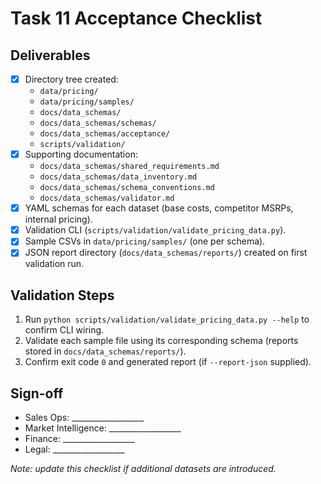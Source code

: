 # Task 11 Acceptance Checklist

## Deliverables
- [x] Directory tree created:
  - `data/pricing/`
  - `data/pricing/samples/`
  - `docs/data_schemas/`
  - `docs/data_schemas/schemas/`
  - `docs/data_schemas/acceptance/`
  - `scripts/validation/`
- [x] Supporting documentation:
  - `docs/data_schemas/shared_requirements.md`
  - `docs/data_schemas/data_inventory.md`
  - `docs/data_schemas/schema_conventions.md`
  - `docs/data_schemas/validator.md`
- [x] YAML schemas for each dataset (base costs, competitor MSRPs, internal pricing).
- [x] Validation CLI (`scripts/validation/validate_pricing_data.py`).
- [x] Sample CSVs in `data/pricing/samples/` (one per schema).
- [x] JSON report directory (`docs/data_schemas/reports/`) created on first validation run.

## Validation Steps
1. Run `python scripts/validation/validate_pricing_data.py --help` to confirm CLI wiring.
2. Validate each sample file using its corresponding schema (reports stored in `docs/data_schemas/reports/`).
3. Confirm exit code `0` and generated report (if `--report-json` supplied).

## Sign-off
- Sales Ops: __________________
- Market Intelligence: __________________
- Finance: __________________
- Legal: __________________

_Note: update this checklist if additional datasets are introduced._